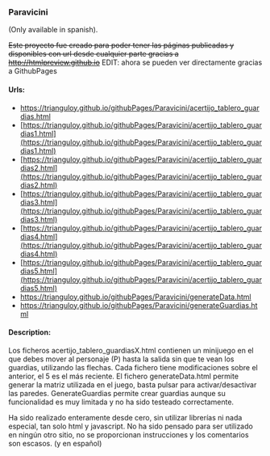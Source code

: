 ### Paravicini

(Only available in spanish).

~~Este proyecto fue creado para poder tener las páginas publicadas y disponibles con url desde cualquier parte gracias a http://htmlpreview.github.io~~
EDIT: ahora se pueden ver directamente gracias a GithubPages


#### Urls:
* [https://trianguloy.github.io/githubPages/Paravicini/acertijo_tablero_guardias.html ](https://trianguloy.github.io/githubPages/Paravicini/acertijo_tablero_guardias.html )
* [https://trianguloy.github.io/githubPages/Paravicini/acertijo_tablero_guardias1.html](https://trianguloy.github.io/githubPages/Paravicini/acertijo_tablero_guardias1.html)
* [https://trianguloy.github.io/githubPages/Paravicini/acertijo_tablero_guardias2.html](https://trianguloy.github.io/githubPages/Paravicini/acertijo_tablero_guardias2.html)
* [https://trianguloy.github.io/githubPages/Paravicini/acertijo_tablero_guardias3.html](https://trianguloy.github.io/githubPages/Paravicini/acertijo_tablero_guardias3.html)
* [https://trianguloy.github.io/githubPages/Paravicini/acertijo_tablero_guardias4.html](https://trianguloy.github.io/githubPages/Paravicini/acertijo_tablero_guardias4.html)
* [https://trianguloy.github.io/githubPages/Paravicini/acertijo_tablero_guardias5.html](https://trianguloy.github.io/githubPages/Paravicini/acertijo_tablero_guardias5.html)
* [https://trianguloy.github.io/githubPages/Paravicini/generateData.html              ](https://trianguloy.github.io/githubPages/Paravicini/generateData.html              )
* [https://trianguloy.github.io/githubPages/Paravicini/generateGuardias.html          ](https://trianguloy.github.io/githubPages/Paravicini/generateGuardias.html          )

#### Description:

Los ficheros acertijo_tablero_guardiasX.html contienen un minijuego en el que debes mover al personaje (P) hasta la salida sin que te vean los guardias, utilizando las flechas.
Cada fichero tiene modificaciones sobre el anterior, el 5 es el más reciente.
El fichero generateData.html permite generar la matriz utilizada en el juego, basta pulsar para activar/desactivar las paredes. GenerateGuardias permite crear guardias aunque su funcionalidad es muy limitada y no ha sido testeado correctamente.

Ha sido realizado enteramente desde cero, sin utilizar librerías ni nada especial, tan solo html y javascript. No ha sido pensado para ser utilizado en ningún otro sitio, no se proporcionan instrucciones y los comentarios son escasos. (y en español)
